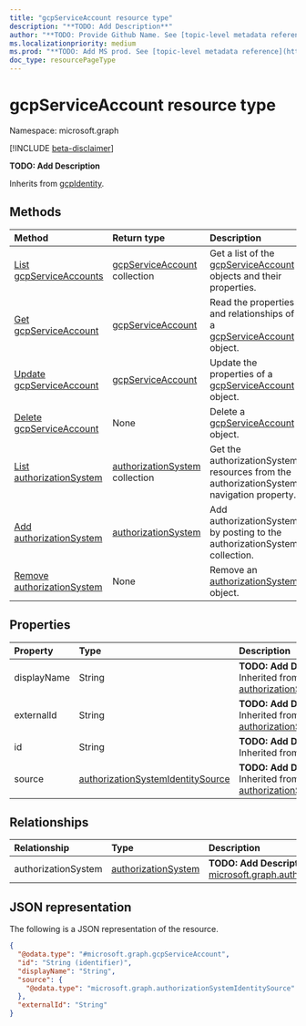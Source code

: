 ```yaml
---
title: "gcpServiceAccount resource type"
description: "**TODO: Add Description**"
author: "**TODO: Provide Github Name. See [topic-level metadata reference](https://aka.ms/msgo?pagePath=Document-APIs/Guidelines/Metadata)**"
ms.localizationpriority: medium
ms.prod: "**TODO: Add MS prod. See [topic-level metadata reference](https://aka.ms/msgo?pagePath=Document-APIs/Guidelines/Metadata)**"
doc_type: resourcePageType
---
```


# gcpServiceAccount resource type

Namespace: microsoft.graph

[!INCLUDE [beta-disclaimer](../../includes/beta-disclaimer.md)]

**TODO: Add Description**


Inherits from [gcpIdentity](../resources/gcpidentity.md).

## Methods
|Method|Return type|Description|
|:---|:---|:---|
|[List gcpServiceAccounts](../api/gcpserviceaccount-list.md)|[gcpServiceAccount](../resources/gcpserviceaccount.md) collection|Get a list of the [gcpServiceAccount](../resources/gcpserviceaccount.md) objects and their properties.|
|[Get gcpServiceAccount](../api/gcpserviceaccount-get.md)|[gcpServiceAccount](../resources/gcpserviceaccount.md)|Read the properties and relationships of a [gcpServiceAccount](../resources/gcpserviceaccount.md) object.|
|[Update gcpServiceAccount](../api/gcpserviceaccount-update.md)|[gcpServiceAccount](../resources/gcpserviceaccount.md)|Update the properties of a [gcpServiceAccount](../resources/gcpserviceaccount.md) object.|
|[Delete gcpServiceAccount](../api/gcpserviceaccount-delete.md)|None|Delete a [gcpServiceAccount](../resources/gcpserviceaccount.md) object.|
|[List authorizationSystem](../api/gcpserviceaccount-list-authorizationsystem.md)|[authorizationSystem](../resources/authorizationsystem.md) collection|Get the authorizationSystem resources from the authorizationSystem navigation property.|
|[Add authorizationSystem](../api/gcpserviceaccount-post-authorizationsystem.md)|[authorizationSystem](../resources/authorizationsystem.md)|Add authorizationSystem by posting to the authorizationSystem collection.|
|[Remove authorizationSystem](../api/gcpserviceaccount-delete-authorizationsystem.md)|None|Remove an [authorizationSystem](../resources/authorizationsystem.md) object.|

## Properties
|Property|Type|Description|
|:---|:---|:---|
|displayName|String|**TODO: Add Description** Inherited from [authorizationSystemIdentity](../resources/authorizationsystemidentity.md).|
|externalId|String|**TODO: Add Description** Inherited from [authorizationSystemIdentity](../resources/authorizationsystemidentity.md).|
|id|String|**TODO: Add Description** Inherited from [entity](../resources/entity.md).|
|source|[authorizationSystemIdentitySource](../resources/authorizationsystemidentitysource.md)|**TODO: Add Description** Inherited from [authorizationSystemIdentity](../resources/authorizationsystemidentity.md).|

## Relationships
|Relationship|Type|Description|
|:---|:---|:---|
|authorizationSystem|[authorizationSystem](../resources/authorizationsystem.md)|**TODO: Add Description** Inherited from [microsoft.graph.authorizationSystemIdentity](../resources/authorizationsystemidentity.md)|

## JSON representation
The following is a JSON representation of the resource.
<!-- {
  "blockType": "resource",
  "keyProperty": "id",
  "@odata.type": "microsoft.graph.gcpServiceAccount",
  "baseType": "microsoft.graph.gcpIdentity",
  "openType": false
}
-->
``` json
{
  "@odata.type": "#microsoft.graph.gcpServiceAccount",
  "id": "String (identifier)",
  "displayName": "String",
  "source": {
    "@odata.type": "microsoft.graph.authorizationSystemIdentitySource"
  },
  "externalId": "String"
}
```

